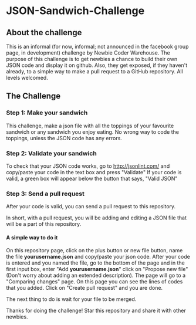 # JSON-Sandwich-Challenge
## About the challenge
This is an informal (for now, informal; not announced in the facebook group page, in development) challenge by Newbie Coder Warehouse. The purpose of this challenge is to get newbies a chance to build their own JSON code and display it on github. Also, they get exposed, if they haven't already, to a simple way to make a pull request to a GitHub repository. All levels welcomed.

## The Challenge
### Step 1: Make your sandwich
This challenge, make a json file with all the toppings of your favourite sandwich or any sandwich you enjoy eating. No wrong way to code the toppings, unless the JSON code has any errors. 
### Step 2: Validate your sandwich
To check that your JSON code works, go to http://jsonlint.com/ and copy/paste your code in the text box and press "Validate" If your code is valid, a green box will appear below the button that says, "Valid JSON"

### Step 3: Send a pull request
After your code is valid, you can send a pull request to this repository. 

In short, with a pull request, you will be adding and editing a JSON file that will be a part of this repository. 

#### A simple way to do it
On this repository page, click on the plus button or new file button, name the file **yourusername.json** and copy/paste your json code. After your code is entered and you named the file, go to the bottom of the page and in the first input box, enter "Add **yourusername.json**" click on "Propose new file" (Don't worry about adding an extended description). The page will go to a "Comparing changes" page. On this page you can see the lines of codes that you added. Click on "Create pull request" and you are done.

The next thing to do is wait for your file to be merged.

Thanks for doing the challenge! Star this repository and share it with other newbies.
